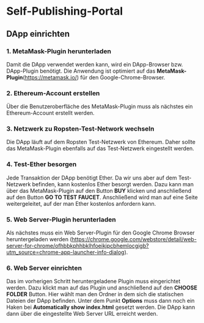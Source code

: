 # Self-Publishing-Portal
## DApp einrichten
### 1. MetaMask-Plugin herunterladen
Damit die DApp verwendet werden kann, wird ein DApp-Browser bzw. DApp-Plugin benötigt. Die Anwendung ist optimiert auf das **MetaMask-Plugin**(https://metamask.io/) für den Google-Chrome-Browser.
### 2. Ethereum-Account erstellen
Über die Benutzeroberfläche des MetaMask-Plugin muss als nächstes ein Ethereum-Account erstellt werden.
### 3. Netzwerk zu Ropsten-Test-Network wechseln
Die DApp läuft auf dem Ropsten Test-Netzwerk von Ethereum. Daher sollte das MetaMask-Plugin ebenfalls auf das Test-Netzwerk eingestellt werden.
### 4. Test-Ether besorgen
Jede Transaktion der DApp benötigt Ether. Da wir uns aber auf dem Test-Netzwerk befinden, kann kostenlos Ether besorgt werden. Dazu kann man über das MetaMask-Plugin auf den Button **BUY** klicken und anschließend auf den Button **GO TO TEST FAUCET**. Anschließend wird man auf eine Seite weitergeleitet, auf der man Ether kostenlos anfordern kann.
### 5. Web Server-Plugin herunterladen
Als nächstes muss ein Web Server-Plugin für den Google Chrome Browser heruntergeladen werden (https://chrome.google.com/webstore/detail/web-server-for-chrome/ofhbbkphhbklhfoeikjpcbhemlocgigb?utm_source=chrome-app-launcher-info-dialog).
### 6. Web Server einrichten
Das im vorherigen Schritt heruntergeladene Plugin muss eingerichtet werden. Dazu klickt man auf das Plugin und anschließend auf den **CHOOSE FOLDER** Button. Hier wählt man den Ordner in dem sich die statischen Dateien der DApp befinden. Unter dem Punkt **Options** muss dann noch ein Haken bei **Automatically show index.html** gesetzt werden. Die DApp kann dann über die eingestellte Web Server URL erreicht werden.
